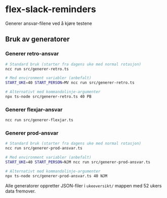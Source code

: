 # flex-slack-reminders

Generer ansvar-filene ved å kjøre testene

## Bruk av generatorer

### Generer retro-ansvar

```bash
# Standard bruk (starter fra dagens uke med normal rotasjon)
ncc run src/generer-retro.ts

# Med environment variabler (anbefalt)
START_UKE=40 START_PERSON=MV ncc run src/generer-retro.ts

# Alternativt med kommandolinje-argumenter
npx ts-node src/generer-retro.ts 40 PB
```

### Generer flexjar-ansvar

```bash
ncc run src/generer-flexjar.ts
```

### Generer prod-ansvar

```bash
# Standard bruk (starter fra dagens uke med normal rotasjon)
ncc run src/generer-prod-ansvar.ts

# Med environment variabler (anbefalt)
START_UKE=40 START_PERSON=NJM ncc run src/generer-prod-ansvar.ts

# Alternativt med kommandolinje-argumenter
npx ts-node src/generer-prod-ansvar.ts 40 NJM
```

Alle generatorer oppretter JSON-filer i `ukeoversikt/` mappen med 52 ukers data fremover.
